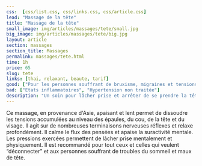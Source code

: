 ```yaml
---
css:  [css/list.css, css/links.css, css/article.css]
lead: "Massage de la tête"
title: "Massage de la tête"
small_image: img/articles/massages/tete/small.jpg
big_image: img/articles/massages/tete/big.jpg
layout: article
section: massages
section_title: Massages
permalink: massages/tete.html
time: 1h
price: 65
slug: tete
links: [thai, relaxant, beaute, tarif]
good: ["Pour les personnes souffrant de bruxisme, migraines et tensions", "Lâcher prise"]
bad: ["Etats inflammatoires", "Hypertension non traitée"]
description: "Un soin pour lâcher prise et arrêter de se prendre la tête!"
---
```

Ce massage, en provenance d'Asie, apaisant et lent permet de dissoudre 
les tensions accumulées au niveau des épaules, du cou, de la tête et du visage. 
Il agit sur de nombreuses terminaisons nerveuses 
réflexes et relaxe profondément.
Il calme le flux des pensées et apaise la suractivité
mentale.
Les pressions exercées permettent de lâcher 
prise mentalement et physiquement.
Il est recommandé pour tout ceux et celles qui
veulent “déconnecter” et aux personnes souffrant
de troubles du sommeil et maux de tête.



